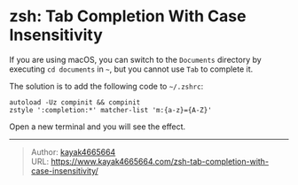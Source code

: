 # zsh: Tab Completion With Case Insensitivity

If you are using macOS, you can switch to the `Documents` directory by executing `cd documents` in `~`, but you cannot use `Tab` to complete it.
<!--more-->

The solution is to add the following code to `~/.zshrc`:
```shell
autoload -Uz compinit && compinit
zstyle ':completion:*' matcher-list 'm:{a-z}={A-Z}'
```

Open a new terminal and you will see the effect.

---

> Author: [kayak4665664](https://github.com/kayak4665664)  
> URL: https://www.kayak4665664.com/zsh-tab-completion-with-case-insensitivity/  

